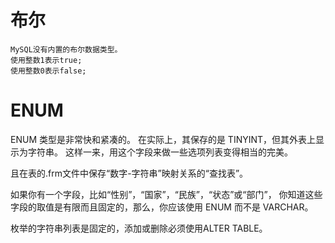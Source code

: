 

# 布尔

    MySQL没有内置的布尔数据类型。
    使用整数1表示true;
    使用整数0表示false;



# ENUM

ENUM 类型是非常快和紧凑的。
在实际上，其保存的是 TINYINT，但其外表上显示为字符串。
这样一来，用这个字段来做一些选项列表变得相当的完美。

且在表的.frm文件中保存“数字-字符串”映射关系的“查找表”。 

如果你有一个字段，比如“性别”，“国家”，“民族”，“状态”或“部门”，
你知道这些字段的取值是有限而且固定的，那么，你应该使用 ENUM 而不是 VARCHAR。

枚举的字符串列表是固定的，添加或删除必须使用ALTER TABLE。

